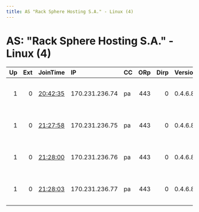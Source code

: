 ```yaml
---
title: AS "Rack Sphere Hosting S.A." - Linux (4)
---
```


# AS: "Rack Sphere Hosting S.A." - Linux (4)

|   Up |   Ext | JoinTime                                                                                              | IP             | CC   |   ORp |   Dirp | Version   | Contact                   | Nickname   |   eFamMembers |
|-----:|------:|:------------------------------------------------------------------------------------------------------|:---------------|:-----|------:|-------:|:----------|:--------------------------|:-----------|--------------:|
|    1 |     0 | [20:42:35](https://nusenu.github.io/OrNetStats/w/relay/E8A47089467F86E89686AB3279A70B7F0CC38B5F.html) | 170.231.236.74 | pa   |   443 |      0 | 0.4.6.8   | freedom at freemail dot c | DTFNODE51  |             1 |
|    1 |     0 | [21:27:58](https://nusenu.github.io/OrNetStats/w/relay/9FE96D2EC25CA841D69A0ABD040D45344322A1F9.html) | 170.231.236.75 | pa   |   443 |      0 | 0.4.6.8   | freedom at freemail dot c | DTFNODE52  |             1 |
|    1 |     0 | [21:28:00](https://nusenu.github.io/OrNetStats/w/relay/79980F9DC7883A681FBE778A74578F7992E0A935.html) | 170.231.236.76 | pa   |   443 |      0 | 0.4.6.8   | freedom at freemail dot c | DTFNODE57  |             1 |
|    1 |     0 | [21:28:03](https://nusenu.github.io/OrNetStats/w/relay/7FE88A1C74013D54023CC42A0257B7EDEC671F56.html) | 170.231.236.77 | pa   |   443 |      0 | 0.4.6.8   | freedom at freemail dot c | DTFNODE59  |             1 |
